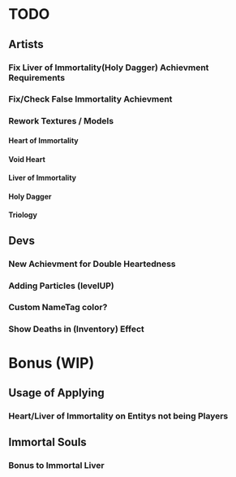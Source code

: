 # TODO
## Artists
### Fix Liver of Immortality(Holy Dagger) Achievment Requirements
### Fix/Check False Immortality Achievment
### Rework Textures / Models
#### Heart of Immortality
#### Void Heart
#### Liver of Immortality
#### Holy Dagger
#### Triology
## Devs
### New Achievment for Double Heartedness
### Adding Particles (levelUP)
### Custom NameTag color?
### Show Deaths in (Inventory) Effect
# Bonus (WIP)
## Usage of Applying
### Heart/Liver of Immortality on Entitys not being Players
## Immortal Souls
### Bonus to Immortal Liver